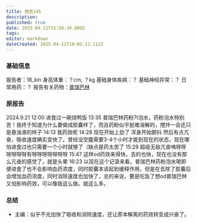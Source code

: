 ```yaml
---
title: 报告145
description: 
published: true
date: 2025-04-11T15:58:39.009Z
tags: 
editor: markdown
dateCreated: 2025-04-12T10:05:12.112Z
---
```


### 基础信息
报告者：18_kin
身高体重：？cm, ？kg
基础身体疾病：？
基础神经异常：？
日常用药：？
报告有关药物：[普瑞巴林](/drug/PR80)

### 原报告
2024.9.21
12:00 进食过一碗烧鸭饭
13:35 普瑞巴林药粉7t泡水，药粉泡水特别苦！我终于知道为什么要做成胶囊样了，而且药粉似乎挺难溶解的，搅拌一会还只是悬浊液的样子
14:13 我药效呢
14:28 现在开始上劲了 浑身开始颤抖 然后有点亢奋，吸收速度确实变快了。曾经没空腹需要3-4个小时才能到现在的状态，现在哪怕进食过也只需要一个小时就够了（缺点是药太苦了
15:29 超级无敌亢奋咦呀呀呀呀呀呀有呀呀呀呀呀呀呀
15:47 这样od药效来得快，去的也快，现在也没有那么亢奋的感觉了，就是头晕
16:23 以现在这个记录来看，普瑞巴林药粉泡水喝即便进食了也不会影响血药浓度，同时胶囊本该起到缓释作用，但是在去除了胶囊后会增加血药浓度，同时消除速度也加快了，总的来说，要是吃饭了想od普瑞巴林又怕影响药效，可以像我这么做。就这么多。

### 总结
- 主编：似乎不光加快了吸收和消除速度，还让原本解离的药效转变成兴奋了。